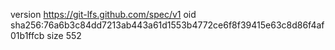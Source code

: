 version https://git-lfs.github.com/spec/v1
oid sha256:76a6b3c84dd7213ab443a61d1553b4772ce6f8f39415e63c8d86f4af01b1ffcb
size 552
